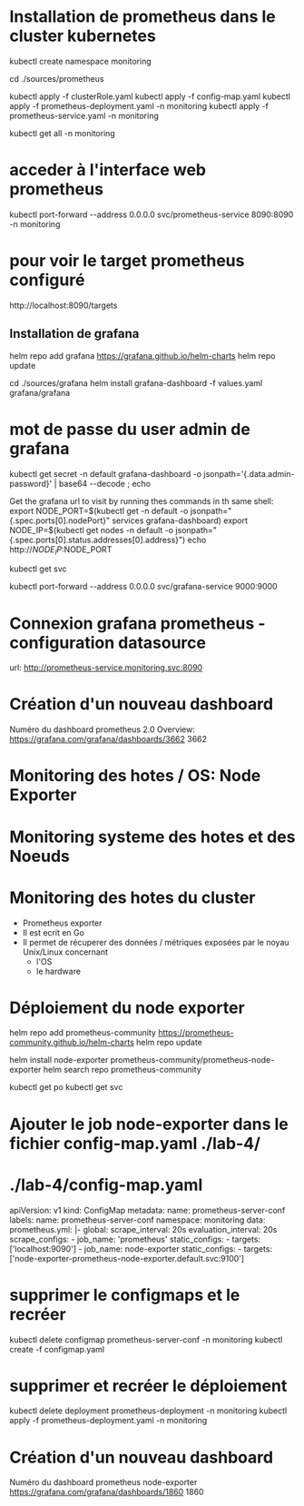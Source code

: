 # Installation de prometheus dans le cluster kubernetes

kubectl create namespace monitoring

cd ./sources/prometheus

kubectl apply -f clusterRole.yaml
kubectl apply -f config-map.yaml
kubectl apply -f prometheus-deployment.yaml -n monitoring
kubectl apply -f prometheus-service.yaml -n monitoring

kubectl get all -n monitoring

# acceder à l'interface web prometheus
kubectl port-forward --address 0.0.0.0 svc/prometheus-service 8090:8090 -n monitoring

# pour voir le target prometheus configuré
http://localhost:8090/targets


## Installation de grafana
helm repo add grafana https://grafana.github.io/helm-charts
helm repo update

cd ./sources/grafana
helm install grafana-dashboard -f values.yaml grafana/grafana

# mot de passe du user admin de grafana
kubectl get secret -n default grafana-dashboard -o jsonpath='{.data.admin-password}' | base64 --decode ; echo

Get the grafana url to visit by running thes commands in th same shell:
export NODE_PORT=$(kubectl get -n default -o jsonpath="{.spec.ports[0].nodePort}" services grafana-dashboard)
export NODE_IP=$(kubectl get nodes -n default -o jsonpath="{.spec.ports[0].status.addresses[0].address}")
echo http://$NODE_IP:$NODE_PORT

kubectl get svc

kubectl port-forward --address 0.0.0.0 svc/grafana-service 9000:9000


# Connexion grafana prometheus - configuration datasource
url: http://prometheus-service.monitoring.svc:8090

# Création d'un nouveau dashboard
Numéro du dashboard prometheus 2.0 Overview:
https://grafana.com/grafana/dashboards/3662
3662


# Monitoring des hotes / OS: Node Exporter
# Monitoring systeme des hotes et des Noeuds
# Monitoring des hotes du cluster

- Prometheus exporter
- Il est ecrit en Go
- Il permet de récuperer des données / métriques exposées par le noyau Unix/Linux concernant
    - l'OS
    - le hardware

# Déploiement du node exporter
helm repo add prometheus-community https://prometheus-community.github.io/helm-charts
helm repo update

helm install node-exporter prometheus-community/prometheus-node-exporter
helm search repo prometheus-community

kubectl get po
kubectl get svc

# Ajouter le job node-exporter dans le fichier config-map.yaml ./lab-4/

# ./lab-4/config-map.yaml
apiVersion: v1
kind: ConfigMap
metadata:
  name: prometheus-server-conf
  labels:
    name: prometheus-server-conf
  namespace: monitoring
data:
  prometheus.yml: |-
    global:
      scrape_interval: 20s
      evaluation_interval: 20s
    scrape_configs:
      - job_name: 'prometheus'
        static_configs:
          - targets: ['localhost:9090']
      - job_name: node-exporter
        static_configs:
          - targets: ['node-exporter-prometheus-node-exporter.default.svc:9100']

# supprimer le configmaps et le recréer
kubectl delete configmap prometheus-server-conf -n monitoring
kubectl create -f configmap.yaml

# supprimer et recréer le déploiement
kubectl delete deployment prometheus-deployment -n monitoring
kubectl apply -f prometheus-deployment.yaml -n monitoring

# Création d'un nouveau dashboard
Numéro du dashboard prometheus node-exporter
https://grafana.com/grafana/dashboards/1860
1860